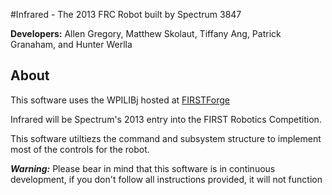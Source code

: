 #Infrared - The 2013 FRC Robot built by Spectrum 3847

**Developers:** Allen Gregory, Matthew Skolaut, Tiffany Ang, Patrick Granaham, and Hunter Werlla

## About
This software uses the WPILIBj hosted at [FIRSTForge](http://firstforge.wpi.edu/sf/projects/wpilib "FIRSTForge")

Infrared will be Spectrum's 2013 entry into the FIRST Robotics Competition.

This software utiltiezs the command and subsystem structure to implement most of the controls for the robot.

***Warning:*** Please bear in mind that this software is in continuous development, if you don't follow all instructions provided, it will not function
